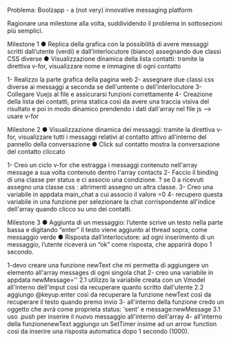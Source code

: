 Problema: Boolzapp - a (not very) innovative messaging platform

Ragionare una milestone alla volta, suddividendo il problema in sottosezioni più semplici.

Milestone 1
●	Replica della grafica con la possibilità di avere messaggi scritti dall’utente (verdi) e dall’interlocutore (bianco) assegnando due classi CSS diverse
●	Visualizzazione dinamica della lista contatti: tramite la direttiva v-for, visualizzare nome e immagine di ogni contatto


1- Realizzo la parte grafica della pagina web
2- assegnare due classi css diverse ai messaggi a seconda se dell'untente o dell'interlocutore
3- Collegare Vuejs al file e assicurarsi funzioni correttamente
4- Creazione della lista dei contatti, prima statica così da avere una traccia visiva del risultato e poi in modo dinamico prendendo i dati dall'array nel file js --> usare v-for



Milestone 2
●	Visualizzazione dinamica dei messaggi: tramite la direttiva v-for, visualizzare tutti i messaggi relativi al contatto attivo all’interno del pannello della conversazione
●	Click sul contatto mostra la conversazione del contatto cliccato

1- Creo un ciclo v-for che estragga i messaggi contenuto nell'array message a sua volta contenuto dentro l'array contacts
2- Faccio il binding di una classe per status e ci associo una condizione. ? se 0 a ricevuti assegno una classe css : altrimenti assegno un altra classe.
3- Creo una variabile in appdata main_chat a cui associo il valore =0
4- recupero questa variabile in una funzione per selezionare la chat corrispondente all'indice dell'array quando clicco su uno dei contatti.


Milestone 3
●	Aggiunta di un messaggio: l’utente scrive un testo nella parte bassa e digitando “enter” il testo viene aggiunto al thread sopra, come messaggio verde
●	Risposta dall’interlocutore: ad ogni inserimento di un messaggio, l’utente riceverà un “ok” come risposta, che apparirà dopo 1 secondo.

1-devo creare una funzione  newText che mi permetta di aggiungere un elemento all'array messages di ogni singola chat
2- creo una variabile in appdata newMessage=''
    2.1 utilizzo la variabile creata con un Vmodel all'interno dell'imput così da recuperare quanto scritto dall'utente
    2.2 aggiungo @keyup.enter così da recuperare la funzione newText così da recuperare il testo quando premo invio
3- all'interno della funzione credo un oggetto che avrà come proprieta status: 'sent' e message:newMessage
    3.1 uso .push per inserire il nuovo messaggio all'interno dell'array
4- all'interno della funzionenewText aggiungo un SetTimer insime ad un arrow function così da inserire una risposta automatica dopo 1 secondo (1000).

